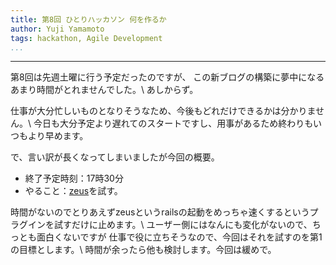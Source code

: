 ```yaml
---
title: 第8回 ひとりハッカソン 何を作るか
author: Yuji Yamamoto
tags: hackathon, Agile Development
...
```

---

第8回は先週土曜に行う予定だったのですが、
この新ブログの構築に夢中になるあまり時間がとれませんでした。\\
あしからず。

仕事が大分忙しいものとなりそうなため、今後もどれだけできるかは分かりません。\\
今日も大分予定より遅れてのスタートですし、用事があるため終わりもいつもより早めます。

で、言い訳が長くなってしまいましたが今回の概要。

- 終了予定時刻：17時30分
- やること：[zeus](https://github.com/burke/zeus)を試す。

時間がないのでとりあえずzeusというrailsの起動をめっちゃ速くするというプラグインを試すだけに止めます。\\
ユーザー側にはなんにも変化がないので、ちっとも面白くないですが
仕事で役に立ちそうなので、今回はそれを試すのを第1の目標とします。\\
時間が余ったら他も検討します。今回は緩めで。
